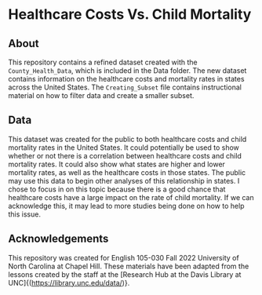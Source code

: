 # Healthcare Costs Vs. Child Mortality

## About
This repository contains a refined dataset created with the `County_Health_Data`, which is included in the Data folder. The new dataset contains information on the healthcare costs and mortality rates in states across the United States. The `Creating_Subset` file contains instructional material on how to filter data and create a smaller subset. 

## Data

This dataset was created for the public to both healthcare costs and child mortality rates in the United States. It could potentially be used to show whether or not there is a correlation between healthcare costs and child mortality rates. It could also show what states are higher and lower mortality rates, as well as the healthcare costs in those states. The public may use this data to begin other analyses of this relationship in states. 
I chose to focus in on this topic because there is a good chance that healthcare costs have a large impact on the rate of child mortality. If we can acknowledge this, it may lead to more studies being done on how to help this issue. 


## Acknowledgements 

This repository was created for English 105-030 Fall 2022 University of North Carolina at Chapel Hill. These materials have been adapted from the lessons created by the staff at the [Research Hub at the Davis Library at UNC]{(https://library.unc.edu/data/)}. 
